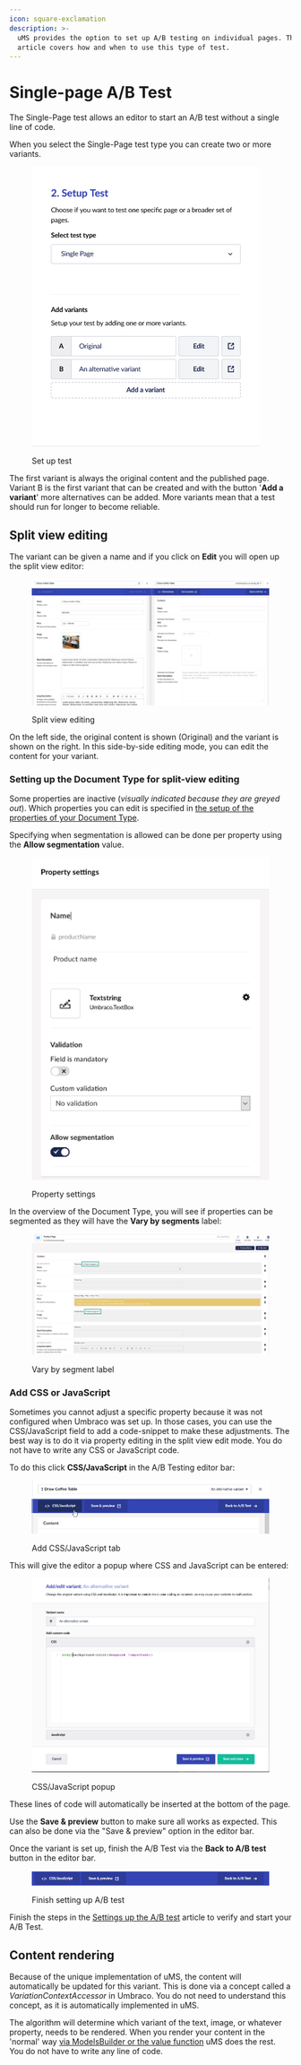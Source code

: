 ```yaml
---
icon: square-exclamation
description: >-
  uMS provides the option to set up A/B testing on individual pages. This
  article covers how and when to use this type of test.
---
```


# Single-page A/B Test

The Single-Page test allows an editor to start an A/B test without a single line of code.

When you select the Single-Page test type you can create two or more variants.

<figure><img src="../../../.gitbook/assets/image (5).png" alt="Set up test"><figcaption><p>Set up test</p></figcaption></figure>

The first variant is always the original content and the published page. Variant B is the first variant that can be created and with the button '**Add a variant**' more alternatives can be added. More variants mean that a test should run for longer to become reliable.

## Split view editing

The variant can be given a name and if you click on **Edit** you will open up the split view editor:

<figure><img src="../../../.gitbook/assets/image (6).png" alt="Split view editing"><figcaption><p>Split view editing</p></figcaption></figure>

On the left side, the original content is shown (Original) and the variant is shown on the right. In this side-by-side editing mode, you can edit the content for your variant.

### Setting up the Document Type for split-view editing

Some properties are inactive (_visually indicated because they are greyed out_). Which properties you can edit is specified in [the setup of the properties of your Document Type](https://our.umbraco.com/documentation/Getting-Started/Data/Defining-content/).

Specifying when segmentation is allowed can be done per property using the **Allow segmentation** value.

<figure><img src="../../../.gitbook/assets/image (7).png" alt="Property settings"><figcaption><p>Property settings</p></figcaption></figure>

In the overview of the Document Type, you will see if properties can be segmented as they will have the **Vary by segments** label:

<figure><img src="../../../.gitbook/assets/image (8).png" alt="Vary by segment label"><figcaption><p>Vary by segment label</p></figcaption></figure>

### Add CSS or JavaScript

Sometimes you cannot adjust a specific property because it was not configured when Umbraco was set up. In those cases, you can use the CSS/JavaScript field to add a code-snippet to make these adjustments. The best way is to do it via property editing in the split view edit mode. You do not have to write any CSS or JavaScript code.

To do this click **CSS/JavaScript** in the A/B Testing editor bar:

<figure><img src="../../../.gitbook/assets/image (10).png" alt="Add CSS/JavaScript tab"><figcaption><p>Add CSS/JavaScript tab</p></figcaption></figure>

This will give the editor a popup where CSS and JavaScript can be entered:

<figure><img src="../../../.gitbook/assets/image (9).png" alt="CSS/JavaScript popup"><figcaption><p>CSS/JavaScript popup</p></figcaption></figure>

These lines of code will automatically be inserted at the bottom of the page.

Use the **Save & preview** button to make sure all works as expected. This can also be done via the "Save & preview" option in the editor bar.

Once the variant is set up, finish the A/B Test via the **Back to A/B test** button in the editor bar.

<figure><img src="../../../.gitbook/assets/image (11).png" alt="Finish setting up A/B test"><figcaption><p>Finish setting up A/B test</p></figcaption></figure>

Finish the steps in the [Settings up the A/B test](../setting-up-the-ab-test.md) article to verify and start your A/B Test.

## Content rendering

Because of the unique implementation of uMS, the content will automatically be updated for this variant. This is done via a concept called a _VariationContextAccessor_ in Umbraco. You do not need to understand this concept, as it is automatically implemented in uMS.

The algorithm will determine which variant of the text, image, or whatever property, needs to be rendered. When you render your content in the 'normal' way [via ModelsBuilder or the value function](https://our.umbraco.com/documentation/Getting-Started/Design/Rendering-Content/) uMS does the rest. You do not have to write any line of code.

